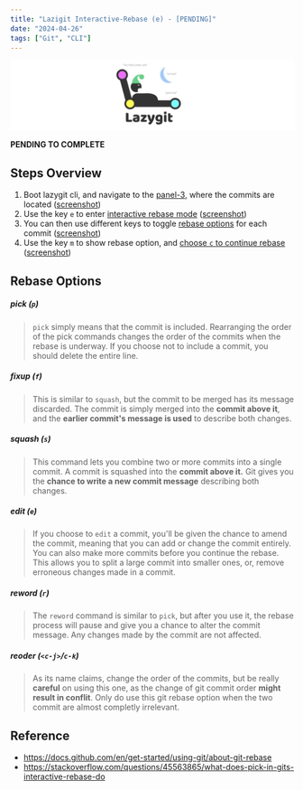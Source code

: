 ```yaml
---
title: "Lazigit Interactive-Rebase (e) - [PENDING]"
date: "2024-04-26"
tags: ["Git", "CLI"]
---
```


![2024-04-26T152158](2024-04-26T152158.jpg)

**PENDING TO COMPLETE**



## Steps Overview

1.   Boot lazygit cli, and navigate to the <u>panel-3</u>, where the commits are located ([screenshot](2024-04-26T152347.jpg))
2.   Use the key `e` to enter <u>interactive rebase mode</u> ([screenshot](2024-04-26T152511.jpg))
3.   You can then use different keys to toggle <u>rebase options</u> for each commit ([screenshot](2024-04-26T153203.jpg))
4.   Use the key `m` to show rebase option, and <u>choose `c` to continue rebase </u> ([screenshot](2024-04-26T153430.jpg))



## Rebase Options

##### pick (`p`)

>    `pick` simply means that the commit is included. Rearranging the order of the pick commands changes the order of the commits when the rebase is underway. If you choose not to include a commit, you should delete the entire line.

##### fixup (`f`)

>   This is similar to `squash`, but the commit to be merged has its message discarded. The commit is simply merged into the **commit above it**, and the **earlier commit's message is used** to describe both changes.

##### squash (`s`)

>    This command lets you combine two or more commits into a single commit. A commit is squashed into the **commit above it.** Git gives you the **chance to write a new commit message** describing both changes.

##### edit (`e`)

>   If you choose to `edit` a commit, you'll be given the chance to amend the commit, meaning that you can add or change the commit entirely. You can also make more commits before you continue the rebase. This allows you to split a large commit into smaller ones, or, remove erroneous changes made in a commit.

##### reword (`r`)

>   The `reword` command is similar to `pick`, but after you use it, the rebase process will pause and give you a chance to alter the commit message. Any changes made by the commit are not affected.

##### reoder (`<c-j>`/`c-k`)

>   As its name claims, change the order of the commits, but be really **careful** on using this one, as the change of git commit order **might result in conflit**. Only do use this git rebase option when the two commit are almost completly irrelevant.



## Reference

-   https://docs.github.com/en/get-started/using-git/about-git-rebase
-   https://stackoverflow.com/questions/45563865/what-does-pick-in-gits-interactive-rebase-do
